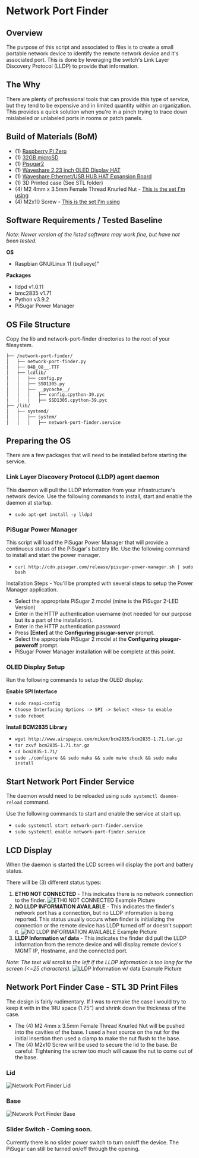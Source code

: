 # Network Port Finder

## Overview
The purpose of this script and associated to files is to create a small portable network device to identify the remote network device and it's associated port. This is done by leveraging the switch's Link Layer Discovery Protocol (LLDP) to provide that information.

## The Why
There are plenty of professional tools that can provide this type of service, but they tend to be expensive and in limited quantity within an organization. This provides a quick solution when you're in a pinch trying to trace down mislabeled or unlabeled ports in rooms or patch panels. 

## Build of Materials (BoM)

 - (1) [Raspberry Pi Zero](https://amzn.to/4d5CCtM)
 - (1) [32GB microSD](https://amzn.to/4f9ku40)
 - (1) [Pisugar2](https://amzn.to/4d5CCtM)
 - (1) [Waveshare 2.23 inch OLED Display HAT](https://amzn.to/4bOJ8Er)
 - (1) [Waveshare Ethernet/USB HUB HAT Expansion Board](https://amzn.to/3zHymCt)
 - (1) 3D Printed case (See STL folder)
 - (4) M2 4mm x 3.5mm Female Thread Knurled Nut - [This is the set I'm using](https://amzn.to/3Y3iiVF)
 - (4) M2x10 Screw - [This is the set I'm using](https://amzn.to/3y2eDNu)

## Software Requirements / Tested Baseline

*Note: Newer version of the listed software may work fine, but have not been tested.*
 
 **OS**
 - Raspbian GNU/Linux 11 (bullseye)"

**Packages**
 - lldpd v1.0.11
 - bmc2835 v1.71
 - Python v3.9.2
 - PiSugar Power Manager

## OS File Structure

Copy the lib and network-port-finder directories to the root of your filesystem.

```bash
├── /network-port-finder/
│   ├── network-port-finder.py
│   ├── 04B_08__.TTF
│   ├── lcdlib/
│   │   ├── config.py
│   │   ├── SSD1305.py
│   │   ├── __pycache__/
│   │   │   ├── config.cpython-39.pyc
│   │   │   ├── SSD1305.cpython-39.pyc
├── /lib/
│   ├── systemd/
│   │   ├── system/
│   │   │   ├── network-port-finder.service
```
## Preparing the OS

There are a few packages that will need to be installed before starting the service. 

### **Link Layer Discovery Protocol (LLDP) agent daemon**

This daemon will pull the LLDP information from your infrastructure's network device. Use the following commands to install, start and enable the daemon at startup.
- `sudo apt-get install -y lldpd`

### **PiSugar Power Manager**

This script will load the PiSugar Power Manager that will provide a continuous status of the PiSugar's battery life. Use the following command to install and start the power manager.

- `curl http://cdn.pisugar.com/release/pisugar-power-manager.sh | sudo bash`

Installation Steps - You'll be prompted with several steps to setup the Power Manager application.

- Select the appropriate PiSugar 2 model (mine is the PiSugar 2-LED Version)
- Enter in the HTTP authentication username (not needed for our purpose but its a part of the installation).
- Enter in the HTTP authentication password 
- Press **[Enter]** at the **Configuring pisugar-server** prompt.
- Select the appropriate PiSugar 2 model at the **Configuring pisugar-poweroff** prompt. 
- PiSugar Power Manager installation will be complete at this point.

### **OLED Display Setup**

Run the following commands to setup the OLED display:

**Enable SPI Interface**

- `sudo raspi-config`
- `Choose Interfacing Options -> SPI -> Select <Yes> to enable`
- `sudo reboot` 

**Install BCM2835 Library**
- `wget http://www.airspayce.com/mikem/bcm2835/bcm2835-1.71.tar.gz`
- `tar zxvf bcm2835-1.71.tar.gz`
- `cd bcm2835-1.71/`
- `sudo ./configure && sudo make && sudo make check && sudo make install`

## Start Network Port Finder Service
The daemon would need to be reloaded using `sudo systemctl daemon-reload` command. 

Use the following commands to start and enable the service at start up.
- `sudo systemctl start network-port-finder.service`
- `sudo systemctl enable network-port-finder.service`

## LCD Display
When the daemon is started the LCD screen will display the port and battery status. 

There will be (3) different status types:

 1. **ETH0 NOT CONNECTED** - This indicates there is no network connection to the finder.
 ![ETH0 NOT CONNECTED Example Picture](https://i.imgur.com/yL0fxYP.jpeg)
 2. **NO LLDP INFORMATION AVAILABLE** - This indicates the finder's network port has a connection, but no LLDP information is being reported. This status usually occurs when finder is initializing the connection or the remote device has LLDP turned off or doesn't support it. 
![NO LLDP INFORMATION AVAILABLE Example Picture](https://i.imgur.com/nBBZ0Q4.jpeg)
 3. **LLDP Information w/ data** - This indicates the finder did pull the LLDP information from the remote device and will display remote device's MGMT IP, Hostname, and the connected port. 
 
 *Note: The text will scroll to the left if the LLDP information is too long for the screen (<=25 characters).*
![LLDP Information w/ data Example Picture](https://i.imgur.com/IZEL82G.jpeg)
## Network Port Finder Case - STL 3D Print Files

The design is fairly rudimentary. If I was to remake the case I would try to keep it with in the 1RU space (1.75") and shrink down the thickness of the case. 

- The (4) M2 4mm x 3.5mm Female Thread Knurled Nut will be pushed into the cavities of the base. I used a heat source on the nut for the initial insertion then used a clamp to make the nut flush to the base.
- The (4) M2x10 Screw will be used to secure the lid to the base. Be careful: Tightening the screw too much will cause the nut to come out of the base.
 
### Lid
![Network Port Finder Lid](https://i.imgur.com/6fla0HW.png)
### Base
![Network Port Finder Base](https://i.imgur.com/tbahiS0.png)
### Slider Switch - Coming soon.
Currently there is no slider power switch to turn on/off the device. The PiSugar can still be turned on/off through the opening.